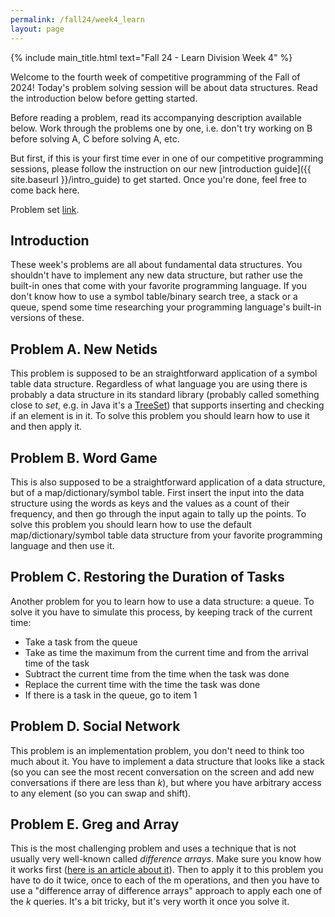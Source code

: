 ```yaml
---
permalink: /fall24/week4_learn
layout: page
---
```


{% include main_title.html text="Fall 24 - Learn Division Week 4" %}

Welcome to the fourth week of competitive programming of the Fall of
2024! Today's problem solving session will be about data
structures. Read the introduction below before getting started.

Before reading a problem, read its accompanying description available
below. Work through the problems one by one, i.e. don't try working on
B before solving A, C before solving A, etc.

But first, if this is your first time ever in one of our
competitive programming sessions, please follow the instruction on our
new [introduction guide]({{ site.baseurl }}/intro_guide) to get
started. Once you're done, feel free to come back here.

Problem set [link](https://codeforces.com/group/hNnRWqFua0/contest/555432).

## Introduction

These week's problems are all about fundamental data structures. You
shouldn't have to implement any new data structure, but rather use the
built-in ones that come with your favorite programming language. If
you don't know how to use a symbol table/binary search tree, a stack
or a queue, spend some time researching your programming language's
built-in versions of these.

## Problem A. New Netids

This problem is supposed to be an straightforward application of a
symbol table data structure. Regardless of what language you are using
there is probably a data structure in its standard library (probably
called something close to *set*, e.g. in Java it's a
[TreeSet](https://docs.oracle.com/javase/8/docs/api/?java/util/TreeSet.html))
that supports inserting and checking if an element is in it. To solve
this problem you should learn how to use it and then apply it.

## Problem B. Word Game

This is also supposed to be a straightforward application of a data
structure, but of a map/dictionary/symbol table. First insert the
input into the data structure using the words as keys and the values
as a count of their frequency, and then go through the input again to
tally up the points. To solve this problem you should learn how to use
the default map/dictionary/symbol table data structure from your
favorite programming language and then use it.

## Problem C. Restoring the Duration of Tasks 

Another problem for you to learn how to use a data structure: a
queue. To solve it you have to simulate this process, by keeping track
of the current time:

* Take a task from the queue
* Take as time the maximum from the current time and from the arrival time of the task
* Subtract the current time from the time when the task was done
* Replace the current time with the time the task was done
* If there is a task in the queue, go to item 1

## Problem D. Social Network

This problem is an implementation problem, you don't need to think too
much about it. You have to implement a data structure that looks like
a stack (so you can see the most recent conversation on the screen and
add new conversations if there are less than $k$), but where you have
arbitrary access to any element (so you can swap and shift).

## Problem E. Greg and Array

This is the most challenging problem and uses a technique that is not
usually very well-known called *difference arrays*. Make sure you
know how it works first ([here is an article about
it](https://codeforces.com/blog/entry/78762)). Then to apply it to
this problem you have to do it twice, once to each of the m
operations, and then you have to use a "difference array of difference
arrays" approach to apply each one of the $k$ queries. It's a bit
tricky, but it's very worth it once you solve it.